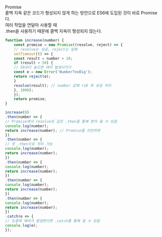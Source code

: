 Promise<br/>
콜백 지옥 같은 코드가 형성되지 않게 하는 방안으로 ES6에 도입된 것이 바로 Promise다. <br/>
여러 작업을 연달아 사용할 때 <br/>
.then을 사용하기 때문에 콜백 지옥이 형성되지 않는다.<br/>

```javascript
function increase(number) {
    const promise = new Promise((resolve, reject) => {
    // resolve는 성공, reject는 실패
    setTimeout(() => {
    const result = number + 10;
    if (result > 50) {
    // 50보다 높으면 에러 발생시키기
    const e = new Error('NumberTooBig');
    return reject(e);
    }
    resolve(result); // number 값에 +10 후 성공 처리
    }, 1000);
    });
    return promise;
}

increase(0)
.then(number => {
// Promise에서 resolve된 값은 .then을 통해 받아 올 수 있음
console.log(number);
return increase(number); // Promise를 리턴하면
})
.then(number => {
// 또 .then으로 처리 가능
console.log(number);
return increase(number);
})
.then(number => {
console.log(number);
return increase(number);
})
.then(number => {
console.log(number);
return increase(number);
})
.then(number => {
console.log(number);
return increase(number);
})
.catch(e => {
// 도중에 에러가 발생한다면 .catch를 통해 알 수 있음
console.log(e);
});
```



